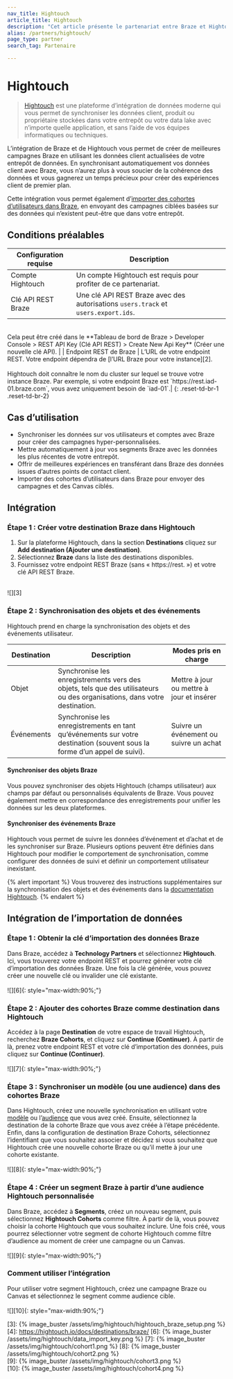 ```yaml
---
nav_title: Hightouch
article_title: Hightouch
description: "Cet article présente le partenariat entre Braze et Hightouch, une plateforme qui vous permet de synchroniser les données client stockées dans votre entrepôt avec des outils métier."
alias: /partners/hightouch/
page_type: partner
search_tag: Partenaire

---
```


# Hightouch

> [Hightouch][1] est une plateforme d’intégration de données moderne qui vous permet de synchroniser les données client, produit ou propriétaire stockées dans votre entrepôt ou votre data lake avec n’importe quelle application, et sans l’aide de vos équipes informatiques ou techniques.

L’intégration de Braze et de Hightouch vous permet de créer de meilleures campagnes Braze en utilisant les données client actualisées de votre entrepôt de données. En synchronisant automatiquement vos données client avec Braze, vous n’aurez plus à vous soucier de la cohérence des données et vous gagnerez un temps précieux pour créer des expériences client de premier plan. 

Cette intégration vous permet également d’[importer des cohortes d’utilisateurs dans Braze](#data-import-integration), en envoyant des campagnes ciblées basées sur des données qui n’existent peut-être que dans votre entrepôt.

## Conditions préalables

| Configuration requise | Description |
|---|---|
| Compte Hightouch | Un compte Hightouch est requis pour profiter de ce partenariat.
| Clé API REST Braze | Une clé API REST Braze avec des autorisations `users.track` et `users.export.ids`. <br>
<br>
 Cela peut être créé dans le **Tableau de bord de Braze > Developer Console > REST API Key (Clé API REST) > Create New Api Key** (Créer une nouvelle clé API). |
| Endpoint REST de Braze  | L’URL de votre endpoint REST. Votre endpoint dépendra de [l’URL Braze pour votre instance][2].<br>
<br>
Hightouch doit connaître le nom du cluster sur lequel se trouve votre instance Braze. Par exemple, si votre endpoint Braze est `https://rest.iad-01.braze.com`, vous avez uniquement besoin de `iad-01`.|
{: .reset-td-br-1 .reset-td-br-2}

## Cas d’utilisation

* Synchroniser les données sur vos utilisateurs et comptes avec Braze pour créer des campagnes hyper-personnalisées.
* Mettre automatiquement à jour vos segments Braze avec les données les plus récentes de votre entrepôt.
* Offrir de meilleures expériences en transférant dans Braze des données issues d’autres points de contact client.
* Importer des cohortes d’utilisateurs dans Braze pour envoyer des campagnes et des Canvas ciblés. 

## Intégration

### Étape 1 : Créer votre destination Braze dans Hightouch

1. Sur la plateforme Hightouch, dans la section **Destinations** cliquez sur **Add destination (Ajouter une destination)**.
2. Sélectionnez **Braze** dans la liste des destinations disponibles.
3. Fournissez votre endpoint REST Braze (sans « https://rest. ») et votre clé API REST Braze.<br>
<br>
![][3]

### Étape 2 : Synchronisation des objets et des événements

Hightouch prend en charge la synchronisation des objets et des événements utilisateur.

| Destination | Description | Modes pris en charge |
|---|---|---|
| Objet | Synchronise les enregistrements vers des objets, tels que des utilisateurs ou des organisations, dans votre destination.| Mettre à jour ou mettre à jour et insérer |
| Événements | Synchronise les enregistrements en tant qu’événements sur votre destination (souvent sous la forme d’un appel de suivi). | Suivre un événement ou suivre un achat |

#### Synchroniser des objets Braze

Vous pouvez synchroniser des objets Hightouch (champs utilisateur) aux champs par défaut ou personnalisés équivalents de Braze. Vous pouvez également mettre en correspondance des enregistrements pour unifier les données sur les deux plateformes.

#### Synchroniser des événements Braze

Hightouch vous permet de suivre les données d’événement et d’achat et de les synchroniser sur Braze. Plusieurs options peuvent être définies dans Hightouch pour modifier le comportement de synchronisation, comme configurer des données de suivi et définir un comportement utilisateur inexistant.

{% alert important %}
Vous trouverez des instructions supplémentaires sur la synchronisation des objets et des événements dans la [documentation Hightouch](https://hightouch.io/docs/destinations/braze/).
{% endalert %}

## Intégration de l’importation de données

### Étape 1 : Obtenir la clé d’importation des données Braze
Dans Braze, accédez à **Technology Partners** et sélectionnez **Hightouch**. Ici, vous trouverez votre endpoint REST et pourrez générer votre clé d’importation des données Braze. Une fois la clé générée, vous pouvez créer une nouvelle clé ou invalider une clé existante.<br>
<br>
![][6]{: style="max-width:90%;"} 

### Étape 2 : Ajouter des cohortes Braze comme destination dans Hightouch
Accédez à la page **Destination** de votre espace de travail Hightouch, recherchez **Braze Cohorts**, et cliquez sur **Continue (Continuer)**. À partir de là, prenez votre endpoint REST et votre clé d’importation des données, puis cliquez sur **Continue (Continuer)**.<br>
<br>
![][7]{: style="max-width:90%;"}

### Étape 3 : Synchroniser un modèle (ou une audience) dans des cohortes Braze
Dans Hightouch, créez une nouvelle synchronisation en utilisant votre [modèle](https://hightouch.io/docs/getting-started/create-your-first-sync/#create-a-model) ou l’[audience](https://hightouch.io/docs/audiences/usage/) que vous avez créé. Ensuite, sélectionnez la destination de la cohorte Braze que vous avez créée à l’étape précédente. Enfin, dans la configuration de destination Braze Cohorts, sélectionnez l’identifiant que vous souhaitez associer et décidez si vous souhaitez que Hightouch crée une nouvelle cohorte Braze ou qu’il mette à jour une cohorte existante.<br>
<br>
![][8]{: style="max-width:90%;"}

### Étape 4 : Créer un segment Braze à partir d’une audience Hightouch personnalisée
Dans Braze, accédez à **Segments**, créez un nouveau segment, puis sélectionnez **Hightouch Cohorts** comme filtre. À partir de là, vous pouvez choisir la cohorte Hightouch que vous souhaitez inclure. Une fois créé, vous pourrez sélectionner votre segment de cohorte Hightouch comme filtre d’audience au moment de créer une campagne ou un Canvas.<br>
<br>
![][9]{: style="max-width:90%;"}

### Comment utiliser l’intégration
Pour utiliser votre segment Hightouch, créez une campagne Braze ou Canvas et sélectionnez le segment comme audience cible.<br>
<br>
![][10]{: style="max-width:90%;"}

[1]: https://hightouch.io
[2]: {{site.baseurl}}/developer_guide/rest_api/basics/#endpoints
[3]: {% image_buster /assets/img/hightouch/hightouch_braze_setup.png %}
[4]: https://hightouch.io/docs/destinations/braze/
[6]: {% image_buster /assets/img/hightouch/data_import_key.png %} 
[7]: {% image_buster /assets/img/hightouch/cohort1.png %} 
[8]: {% image_buster /assets/img/hightouch/cohort2.png %}  
[9]: {% image_buster /assets/img/hightouch/cohort3.png %}  
[10]: {% image_buster /assets/img/hightouch/cohort4.png %}  
